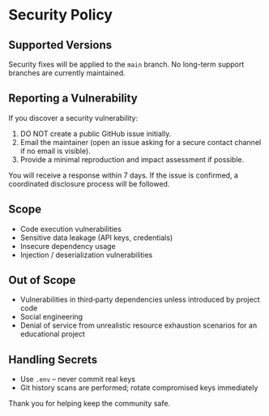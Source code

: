 # Security Policy

## Supported Versions

Security fixes will be applied to the `main` branch. No long-term support branches are currently maintained.

## Reporting a Vulnerability

If you discover a security vulnerability:

1. DO NOT create a public GitHub issue initially.
2. Email the maintainer (open an issue asking for a secure contact channel if no email is visible).
3. Provide a minimal reproduction and impact assessment if possible.

You will receive a response within 7 days. If the issue is confirmed, a coordinated disclosure process will be followed.

## Scope

-   Code execution vulnerabilities
-   Sensitive data leakage (API keys, credentials)
-   Insecure dependency usage
-   Injection / deserialization vulnerabilities

## Out of Scope

-   Vulnerabilities in third‑party dependencies unless introduced by project code
-   Social engineering
-   Denial of service from unrealistic resource exhaustion scenarios for an educational project

## Handling Secrets

-   Use `.env` – never commit real keys
-   Git history scans are performed; rotate compromised keys immediately

Thank you for helping keep the community safe.
